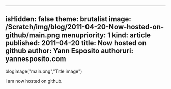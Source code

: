-----
isHidden:       false
theme: brutalist
image: /Scratch/img/blog/2011-04-20-Now-hosted-on-github/main.png
menupriority:   1
kind:           article
published: 2011-04-20
title: Now hosted on github
author: Yann Esposito
authoruri: yannesposito.com
-----
blogimage("main.png","Title image")

I am now hosted on github.


